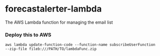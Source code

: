 # forecastalerter-lambda
The AWS Lambda function for managing the email list

### Deploy this to AWS
`aws lambda update-function-code --function-name subscribeUserFunction --zip-file fileb:///PATH/TO/lambdaFunc.zip`
